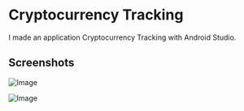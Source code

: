 # Cryptocurrency Tracking

I made an application Cryptocurrency Tracking with Android Studio.

## Screenshots


![Image](https://orucyusa.github.io/CryptocurrencyTrackingRetrofitJava/ss/c1.png)

![Image](https://orucyusa.github.io/CryptocurrencyTrackingRetrofitJava/ss/c2.png)

